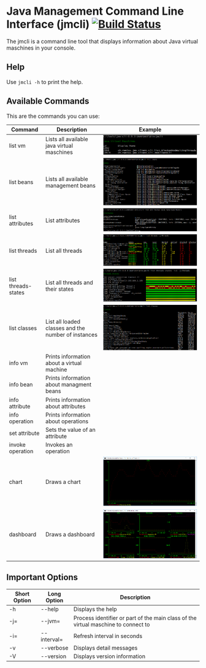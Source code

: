 # Java Management Command Line Interface (jmcli) [![Build Status](https://travis-ci.org/weissreto/jmx-cli.svg?branch=master)](https://travis-ci.org/weissreto/jmx-cli)

The jmcli is a command line tool that displays information about Java virtual maschines in your console.

## Help

Use `jmcli -h` to print the help.

## Available Commands

This are the commands you can use:

| Command | Description | Example |
| ------- | ----------- | ------- |
| list vm | Lists all available java virtual maschines | ![listvm](doc/listvm.png) |
| list beans | Lists all available management beans | ![listvm](doc/listbeans.png) |
| list attributes | List attributes | ![listvm](doc/listattributes.png) |
| list threads | List all threads | ![listvm](doc/listthreads.png) |
| list threads-states | List all threads and their states | ![listvm](doc/listthreadsstates.png) |
| list classes | List all loaded classes and the number of instances | ![listvm](doc/listclasses.png) |
| info vm | Prints information about a virtual machine | |
| info bean | Prints information about managment beans | |
| info attribute | Prints information about attributes | |
| info operation | Prints information about operations | |
| set attribute | Sets the value of an attribute | |
| invoke operation | Invokes an operation | |
| chart | Draws a chart | ![listvm](doc/chart.png) |
| dashboard | Draws a dashboard | ![listvm](doc/dashboard.png) |

## Important Options

| Short Option | Long Option | Description |
| ------------ | ----------- | ----------- | 
| -h | --help | Displays the help |
| -j=<jvm> | --jvm=<jvm> | Process identifier or part of the main class of the virtual maschine to connect to |
| -i=<interval> | --interval=<interval> | Refresh interval in seconds |
| -v | --verbose | Displays detail messages |
| -V | --version | Displays version information |